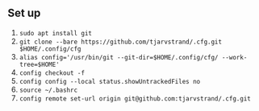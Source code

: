 ## Set up

  1. `sudo apt install git`
  2. `git clone --bare https://github.com/tjarvstrand/.cfg.git $HOME/.config/cfg`
  3. `alias config='/usr/bin/git --git-dir=$HOME/.config/cfg/ --work-tree=$HOME'`
  4. `config checkout -f`
  5. `config config --local status.showUntrackedFiles no`
  6. `source ~/.bashrc`
  7. `config remote set-url origin git@github.com:tjarvstrand/.cfg.git`
